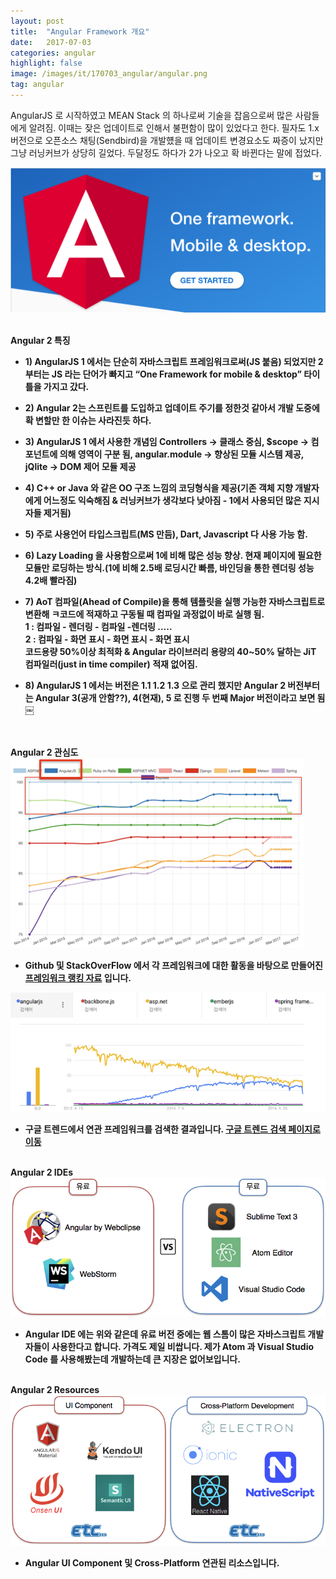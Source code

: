 ```yaml
---
layout: post
title:  "Angular Framework 개요"
date:   2017-07-03
categories: angular
highlight: false
image: /images/it/170703_angular/angular.png
tag: angular
---
```


 AngularJS 로 시작하였고 MEAN Stack 의 하나로써 기술을 잡음으로써 많은 사람들에게 알려짐. 이때는 잦은 업데이트로 인해서 불편함이 많이 있었다고 한다. 필자도 1.x 버전으로 오픈소스 채팅(Sendbird)을 개발헀을 때 업데이트 변경요소도 짜증이 났지만 그냥 러닝커브가 상당히 길었다. 두달정도 하다가 2가 나오고 확 바뀐다는 말에 접었다.

 ![Dev Image](/images/it/170703_angular/angular.png)

 <br><b>Angular 2 특징<b>
  - <b>1)</b> AngularJS 1 에서는 단순히 자바스크립트 프레임워크로써(JS 붙음) 되었지만 2부터는 JS 라는 단어가 빠지고 “One Framework for mobile & desktop” 타이틀을 가지고 갔다.

  - <b>2)</b> Angular 2는 스프린트를 도입하고 업데이트 주기를 정한것 같아서 개발 도중에 확 변할만 한 이슈는 사라진듯 하다.

  - <b>3)</b> AngularJS 1 에서 사용한 개념임 Controllers -> 클래스 중심, $scope -> 컴포넌트에 의해 영역이 구분 됨, angular.module -> 향상된 모듈 시스템 제공, jQlite -> DOM 제어 모듈 제공

  - <b>4)</b> C++ or Java 와 같은 OO 구조 느낌의 코딩형식을 제공(기존 객체 지향 개발자에게 어느정도 익숙해짐 & 러닝커브가 생각보다 낮아짐 - 1에서 사용되던 많은 지시자들 제거됨)

  - <b>5)</b> 주로 사용언어 타입스크립트(MS 만듬), Dart, Javascript 다 사용 가능 함.

  - <b>6)</b> Lazy Loading 을 사용함으로써 1에 비해 많은 성능 향상. 현재 페이지에 필요한 모듈만 로딩하는 방식.(1에 비해 2.5배 로딩시간 빠름, 바인딩을 통한 렌더링 성능 4.2배 빨라짐)

  - <b>7)</b> AoT 컴파일(Ahead of Compile)을 통해 템플릿을 실행 가능한 자바스크립트로 변환해 ㅋ코드에 적재하고 구동될 때 컴파일 과정없이 바로 실행 됨.<br>1 : 컴파일 - 렌더링 - 컴파일 -렌더링 ….. <br> 2 : 컴파일 - 화면 표시 - 화면 표시 - 화면 표시<br>코드용량 50%이상 최적화 & Angular 라이브러리 용량의 40~50% 달하는 JiT 컴파일러(just in time compiler) 적재 없어짐.

  - <b>8)</b> AngularJS 1 에서는 버전은 1.1 1.2 1.3 으로 관리 했지만 Angular 2 버전부터는 Angular 3(공개 안함??), 4(현재), 5 로 진행 두 번째 Major 버전이라고 보면 됨
￼

<br><br><b>Angular 2 관심도<b>
 ![Dev Image](/images/it/170703_angular/angular_interest1.png)

- Github 및 StackOverFlow 에서 각 프레임워크에 대한 활동을 바탕으로 만들어진 <a href="https://hotframeworks.com" target="_blank">프레임워크 랭킹 자료</a>
입니다.

 ![Dev Image](/images/it/170703_angular/angular_interest2.png)

- 구글 트렌드에서 연관 프레임워크를 검색한 결과입니다. <a href="https://trends.google.com/trends/explore?q=angularjs,backbone.js,asp.net,emberjs,spring%20framework/?target=_blank" target="_blank">구글 트렌드 검색 페이지로 이동</a>

<br><b>Angular 2 IDEs<b>
 ![Dev Image](/images/it/170703_angular/angular_tool.png)

- Angular IDE 에는 위와 같은데 유료 버전 중에는 웹 스톰이 많은 자바스크립트 개발자들이 사용한다고 합니다. 가격도 제일 비쌉니다. 제가 Atom 과 Visual Studio Code 를 사용해봤는데 개발하는데 큰 지장은 없어보입니다.

<br><b>Angular 2 Resources<b>
 ![Dev Image](/images/it/170703_angular/angular_resource.png)

- Angular UI Component 및 Cross-Platform 연관된 리소스입니다.

